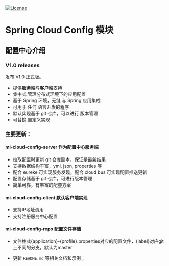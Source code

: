 [![License](https://img.shields.io/badge/license-MIT-blue.svg)](http://blog.csdn.net/fjnpysh)

# Spring Cloud Config 模块  

## 配置中心介绍

### V1.0 releases

发布 V1.0 正式版。

- 提供**服务端**与**客户端**支持
- 集中式 管理分布式环境下的应用配置
- 基于 Spring 环境，无缝 与 Spring 应用集成
- 可用于 任何 语言开发的程序
- 默认实现基于 git 仓库，可以进行 版本管理
- 可替换 自定义实现

### 主要更新：

####  **mi-cloud-config-server** 作为配置中心服务端

  - 拉取配置时更新 git 仓库副本，保证是最新结果
  - 支持数据结构丰富，yml, json, properties 等
  - 配合 eureke 可实现服务发现，配合 cloud bus 可实现配置推送更新
  - 配置存储基于 git 仓库，可进行版本管理
  - 简单可靠，有丰富的配套方案
  
####  **mi-cloud-config-client** 默认客户端实现
  - 支持IP地址调用
  - 支持注册服务中心配置

####  **mi-cloud-config-repo** 配置文件存储
  - 文件格式{application}-{profile}.properties对应的配置文件，{label}对应git上不同的分支，默认为master
    
- 更新 `README.md` 等相关文档和示例；
